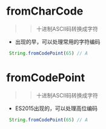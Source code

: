 # fromCharCode
>> 十进制ASCII码转换成字符
- 出现的早，可以处理常用的字符编码

```JavaScript
 String.fromCodePoint(65) // A
```

# fromCodePoint
>> 十进制ASCII码转换成字符
-  ES2015出现的，可以处理高位编码

```JavaScript
 String.fromCodePoint(65) // A
```